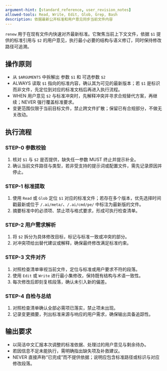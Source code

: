 ```yaml
---
argument-hint: [standard_reference, user_revision_notes]
allowed-tools: Read, Write, Edit, Glob, Grep, Bash
description: 依据最新公开标准和用户意见同步当前文件内容
---
```


`renew` 用于在现有文件内快速对齐最新标准。它聚焦当前上下文文件，依据 `$1` 提供的标准引用与 `$2` 的用户意见，执行最小必要的结构与语义修订，同时保持修改路径可追溯。

## 操作原则
- 从 `$ARGUMENTS` 中拆解出 参数 `$1` 和 可选参数 `$2`
- ALWAYS 读取 `$1` 指向的标准内容，确认其为可见的最新版本；若 `$1` 是标识而非文件，先定位到对应的标准文档后再进入执行流程。
- WHEN 用户意见 `$2` 与标准冲突时，先解释冲突并寻求合规替代方案，再继续；NEVER 强行覆盖标准要求。
- 变更范围仅限于当前目标文件，禁止跨文件扩散；保留已有合规部分，不做无关改动。

## 执行流程
### STEP-0 参数校验
1. 核对 `$1` 与 `$2` 是否提供，缺失任一参数 MUST 终止并提示补全。
2. 确认当前文件路径与类型，若非受支持的提示词或配置文件，需先记录原因并停止。

### STEP-1 标准提取
1. 使用 `Read` 或 `Glob` 定位 `$1` 对应的标准文件；若存在多个版本，优先选择时间戳最新或位于 `/.ai/meta/`、`/.ai/cmd/pe/` 中标注为最新版的文件。
2. 摘要标准中的必须项、禁止项与格式要求，形成可执行检查清单。

### STEP-2 用户需求解析
1. 将 `$2` 拆分为具体修改目标，标记与标准一致或冲突的部分。
2. 对冲突项给出替代建议或解释，确保最终修改满足标准约束。

### STEP-3 文件对齐
1. 对照检查清单审视当前文件，定位与标准或用户要求不符的段落。
2. 使用 `Edit` 或 `Write` 进行最小集修改，保持既有结构与术语一致性。
3. 每次修改后即刻复核段落，确认未引入新的偏差。

### STEP-4 自检与总结
1. 对照检查清单确认全部必需项已落实，禁止项未出现。
2. 记录变更摘要，列出标准来源与响应的用户需求，确保输出具备追踪性。

## 输出要求
- 以简洁中文汇报本次调整的标准依据、处理过的用户意见与剩余待办。
- 若因信息不足未能执行，需明确指出缺失项及补救建议。
- NEVER 直接声称“已完成”而不提供依据；说明应包含标准路径或标识与对应修改段落。

